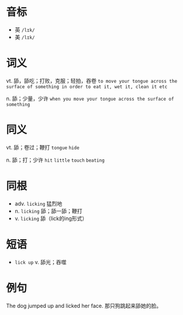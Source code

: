 # 音标

- 英 `/lɪk/`
- 美 `/lɪk/`

# 词义

vt. 舔，舔吃；打败，克服；轻拍，吞卷
`to move your tongue across the surface of something in order to eat it, wet it, clean it etc`

n. 舔；少量，少许
`when you move your tongue across the surface of something`

# 同义

vt. 舔；卷过；鞭打
`tongue` `hide`

n. 舔；打；少许
`hit` `little` `touch` `beating`

# 同根

- adv. `licking` 猛烈地
- n. `licking` 舔；舔一舔；鞭打
- v. `licking` 舔（lick的ing形式）

# 短语

- `lick up` v. 舔光；吞噬

# 例句

The dog jumped up and licked her face.
那只狗跳起来舔她的脸。


